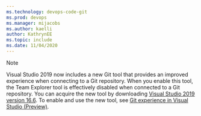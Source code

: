 ```yaml
---
ms.technology: devops-code-git 
ms.prod: devops
ms.manager: mijacobs
ms.author: kaelli
author: KathrynEE
ms.topic: include
ms.date: 11/04/2020
---
```


> [!NOTE]   
> Visual Studio 2019 now includes a new Git tool that provides an improved experience when connecting to a Git repository. When you enable this tool, the Team Explorer tool is effectively disabled when connected to a Git repository. You can acquire the new tool by downloading [Visual Studio 2019 version 16.6](/visualstudio/releases/2019/release-notes-v16.6). To enable and use the new tool, see [Git experience in Visual Studio (Preview)](/visualstudio/ide/git-with-visual-studio).  